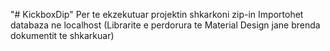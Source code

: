 "# KickboxDip" 
Per te ekzekutuar projektin shkarkoni zip-in
Importohet databaza ne localhost
(Librarite e perdorura te Material Design jane brenda dokumentit te shkarkuar)
